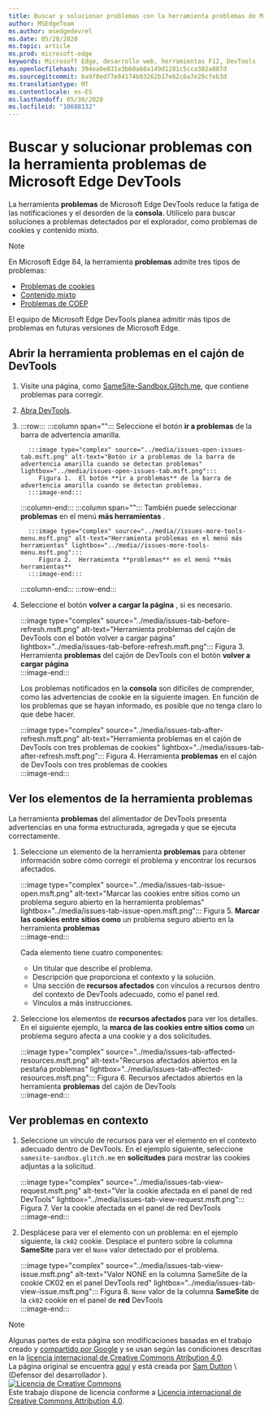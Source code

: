 ```yaml
---
title: Buscar y solucionar problemas con la herramienta problemas de Microsoft Edge DevTools
author: MSEdgeTeam
ms.author: msedgedevrel
ms.date: 05/28/2020
ms.topic: article
ms.prod: microsoft-edge
keywords: Microsoft Edge, desarrollo web, herramientas F12, DevTools
ms.openlocfilehash: 394ea0e831e3b60a60a149d1281c5cca382a887d
ms.sourcegitcommit: ba9f0ed77e84174b03262b17e62c6a7e26cfeb3d
ms.translationtype: MT
ms.contentlocale: es-ES
ms.lasthandoff: 05/30/2020
ms.locfileid: "10688132"
---
```

<!-- Copyright Sam Dutton 

   Licensed under the Apache License, Version 2.0 (the "License");
   you may not use this file except in compliance with the License.
   You may obtain a copy of the License at

       https://www.apache.org/licenses/LICENSE-2.0

   Unless required by applicable law or agreed to in writing, software
   distributed under the License is distributed on an "AS IS" BASIS,
   WITHOUT WARRANTIES OR CONDITIONS OF ANY KIND, either express or implied.
   See the License for the specific language governing permissions and
   limitations under the License.  -->  





# Buscar y solucionar problemas con la herramienta problemas de Microsoft Edge DevTools   



La herramienta **problemas** de Microsoft Edge DevTools reduce la fatiga de las notificaciones y el desorden de la **consola**.  Utilícelo para buscar soluciones a problemas detectados por el explorador, como problemas de cookies y contenido mixto.  

> [!NOTE]
> En Microsoft Edge 84, la herramienta **problemas** admite tres tipos de problemas:  
> *   [Problemas de cookies][MDNSameSiteCookies]  
> *   [Contenido mixto][MDNMixedContent]  
> *   [Problemas de COEP][W3CCOEPSpec]
> 
> El equipo de Microsoft Edge DevTools planea admitir más tipos de problemas en futuras versiones de Microsoft Edge.  

## Abrir la herramienta problemas en el cajón de DevTools   

1.  Visite una página, como [SameSite-Sandbox.Glitch.me][GlitchSamesiteSandbox], que contiene problemas para corregir.  
1.  [Abra DevTools][DevtoolsOpen].  
1.  :::row:::
       :::column span="":::
          Seleccione el botón **ir a problemas** de la barra de advertencia amarilla.  
          
          :::image type="complex" source="../media/issues-open-issues-tab.msft.png" alt-text="Botón ir a problemas de la barra de advertencia amarilla cuando se detectan problemas" lightbox="../media/issues-open-issues-tab.msft.png":::
             Figura 1.  El botón **ir a problemas** de la barra de advertencia amarilla cuando se detectan problemas.  
          :::image-end:::  
       :::column-end:::
       :::column span="":::
          También puede seleccionar **problemas** en el menú **más herramientas** .  
          
          :::image type="complex" source="../media//issues-more-tools-menu.msft.png" alt-text="Herramienta problemas en el menú más herramientas" lightbox="../media//issues-more-tools-menu.msft.png":::
             Figura 2.  Herramienta **problemas** en el menú **más herramientas**  
          :::image-end:::  
       :::column-end:::
    :::row-end:::
    
1.  Seleccione el botón **volver a cargar la página** , si es necesario.  
    
    :::image type="complex" source="../media/issues-tab-before-refresh.msft.png" alt-text="Herramienta problemas del cajón de DevTools con el botón volver a cargar página" lightbox="../media/issues-tab-before-refresh.msft.png":::
       Figura 3.  Herramienta **problemas** del cajón de DevTools con el botón **volver a cargar página**  
    :::image-end:::  

    Los problemas notificados en la **consola** son difíciles de comprender, como las advertencias de cookie en la siguiente imagen.  En función de los problemas que se hayan informado, es posible que no tenga claro lo que debe hacer.  
    
    :::image type="complex" source="../media/issues-tab-after-refresh.msft.png" alt-text="Herramienta problemas en el cajón de DevTools con tres problemas de cookies" lightbox="../media/issues-tab-after-refresh.msft.png":::
       Figura 4.  Herramienta **problemas** en el cajón de DevTools con tres problemas de cookies  
    :::image-end:::  
    
## Ver los elementos de la herramienta problemas   

La herramienta **problemas** del alimentador de DevTools presenta advertencias en una forma estructurada, agregada y que se ejecuta correctamente.  

1.  Seleccione un elemento de la herramienta **problemas** para obtener información sobre cómo corregir el problema y encontrar los recursos afectados.  
    
    :::image type="complex" source="../media/issues-tab-issue-open.msft.png" alt-text="Marcar las cookies entre sitios como un problema seguro abierto en la herramienta problemas" lightbox="../media/issues-tab-issue-open.msft.png":::
       Figura 5.  **Marcar las cookies entre sitios como** un problema seguro abierto en la herramienta **problemas**  
    :::image-end:::  
    
    Cada elemento tiene cuatro componentes:  
    
    *   Un titular que describe el problema.  
    *   Descripción que proporciona el contexto y la solución.  
    *   Una sección de **recursos afectados** con vínculos a recursos dentro del contexto de DevTools adecuado, como el panel red.  
    *   Vínculos a más instrucciones.  
    
1.  Seleccione los elementos de **recursos afectados** para ver los detalles.  En el siguiente ejemplo, la **marca de las cookies entre sitios como** un problema seguro afecta a una cookie y a dos solicitudes.  
    
    :::image type="complex" source="../media/issues-tab-affected-resources.msft.png" alt-text="Recursos afectados abiertos en la pestaña problemas" lightbox="../media/issues-tab-affected-resources.msft.png":::
       Figura 6.  Recursos afectados abiertos en la herramienta **problemas** del cajón de DevTools  
    :::image-end:::  
    
## Ver problemas en contexto   

1.  Seleccione un vínculo de recursos para ver el elemento en el contexto adecuado dentro de DevTools.  En el ejemplo siguiente, seleccione `samesite-sandbox.glitch.me` en **solicitudes** para mostrar las cookies adjuntas a la solicitud.  
    
    :::image type="complex" source="../media/issues-tab-view-request.msft.png" alt-text="Ver la cookie afectada en el panel de red DevTools" lightbox="../media/issues-tab-view-request.msft.png":::
       Figura 7.  Ver la cookie afectada en el panel de red DevTools  
    :::image-end:::  

1.  Desplácese para ver el elemento con un problema: en el ejemplo siguiente, la `ck02` cookie.  Desplace el puntero sobre la columna **SameSite** para ver el `None` valor detectado por el problema.  
    
    :::image type="complex" source="../media/issues-tab-view-issue.msft.png" alt-text="Valor NONE en la columna SameSite de la cookie CK02 en el panel DevTools red" lightbox="../media/issues-tab-view-issue.msft.png":::
       Figura 8.  `None` valor de la columna **SameSite** de la `ck02` cookie en el panel de **red** DevTools  
    :::image-end:::  

<!--## Feedback  -->  



<!-- image links -->  

<!-- links -->  

[DevtoolsOpen]: /microsoft-edge/devtools-guide-chromium/open "Abrir Microsoft Edge DevTools | Microsoft docs"  

[GlitchSamesiteSandbox]: https://samesite-sandbox.glitch.me "Pruebas de cookie SameSite | Intento"  

[MDNSameSiteCookies]: https://developer.mozilla.org/docs/Web/HTTP/Headers/Set-Cookie/SameSite "SameSite cookies | MDN"  
[MDNMixedContent]: https://developer.mozilla.org/docs/Web/Security/Mixed_content "Contenido mixto | MDN"  

[W3CCOEPSpec]: https://wicg.github.io/cross-origin-embedder-policy "Directiva de Embedder entre orígenes | Grupo de comunidades de la web"  

> [!NOTE]
> Algunas partes de esta página son modificaciones basadas en el trabajo creado y [compartido por Google][GoogleSitePolicies] y se usan según las condiciones descritas en la [licencia internacional de Creative Commons Atribution 4,0][CCA4IL].  
> La página original se encuentra [aquí](https://developers.google.com/web/tools/chrome-devtools/issues/index) y está creada por [Sam Dutton][SamDutton] \ (Defensor del desarrollador \).  
[![Licencia de Creative Commons][CCby4Image]][CCA4IL]  
Este trabajo dispone de licencia conforme a [Licencia internacional de Creative Commons Attribution 4.0][CCA4IL].  

[CCA4IL]: https://creativecommons.org/licenses/by/4.0  
[CCby4Image]: https://i.creativecommons.org/l/by/4.0/88x31.png  
[GoogleSitePolicies]: https://developers.google.com/terms/site-policies  
[KayceBasques]: https://developers.google.com/web/resources/contributors/kaycebasques  
[SamDutton]: https://developers.google.com/web/resources/contributors/samdutton  
